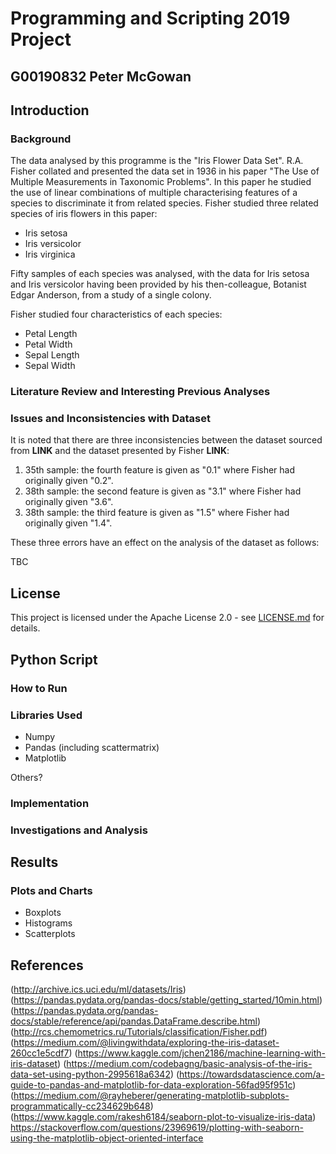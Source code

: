 # Programming and Scripting 2019 Project
## G00190832 Peter McGowan

## Introduction

### Background
The data analysed by this programme is the "Iris Flower Data Set". R.A. Fisher collated and presented the data set in 1936 in his paper "The Use of Multiple Measurements in Taxonomic Problems". In this paper he studied the use of linear combinations of multiple characterising features of a species to discriminate it from related species. Fisher studied three related species of iris flowers in this paper:
* Iris setosa
* Iris versicolor
* Iris virginica

Fifty samples of each species was analysed, with the data for Iris setosa and Iris versicolor having been provided by his then-colleague, Botanist Edgar Anderson, from a study of a single colony.

Fisher studied four characteristics of each species:
* Petal Length
* Petal Width
* Sepal Length
* Sepal Width


### Literature Review and Interesting Previous Analyses

### Issues and Inconsistencies with Dataset
It is noted that there are three inconsistencies between the dataset sourced from ****LINK**** and the dataset presented by Fisher ****LINK****:

1. 35th sample: the fourth feature is given as "0.1" where Fisher had originally given "0.2".
2. 38th sample: the second feature is given as "3.1" where Fisher had originally given "3.6".
3. 38th sample: the third feature is given as "1.5" where Fisher had originally given "1.4".

These three errors have an effect on the analysis of the dataset as follows:


TBC



## License
This project is licensed under the Apache License 2.0 - see [LICENSE.md](LICENSE) for details.


## Python Script

### How to Run

### Libraries Used

* Numpy
* Pandas (including scattermatrix)
* Matplotlib

Others?

### Implementation

### Investigations and Analysis


## Results

### Plots and Charts
* Boxplots
* Histograms
* Scatterplots

## References
(http://archive.ics.uci.edu/ml/datasets/Iris)
(https://pandas.pydata.org/pandas-docs/stable/getting_started/10min.html)
(https://pandas.pydata.org/pandas-docs/stable/reference/api/pandas.DataFrame.describe.html)
(http://rcs.chemometrics.ru/Tutorials/classification/Fisher.pdf)
(https://medium.com/@livingwithdata/exploring-the-iris-dataset-260cc1e5cdf7)
(https://www.kaggle.com/jchen2186/machine-learning-with-iris-dataset)
(https://medium.com/codebagng/basic-analysis-of-the-iris-data-set-using-python-2995618a6342)
(https://towardsdatascience.com/a-guide-to-pandas-and-matplotlib-for-data-exploration-56fad95f951c)
(https://medium.com/@rayheberer/generating-matplotlib-subplots-programmatically-cc234629b648)
(https://www.kaggle.com/rakesh6184/seaborn-plot-to-visualize-iris-data)
https://stackoverflow.com/questions/23969619/plotting-with-seaborn-using-the-matplotlib-object-oriented-interface